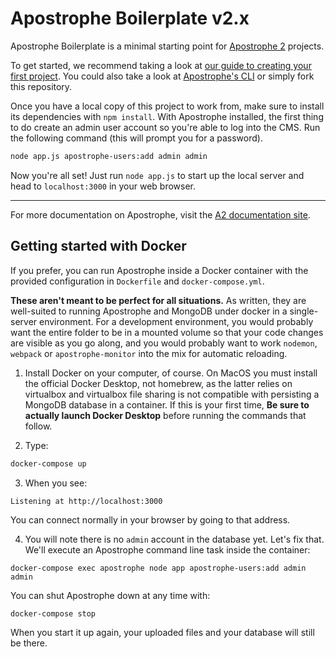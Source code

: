 # Apostrophe Boilerplate v2.x

Apostrophe Boilerplate is a minimal starting point for [Apostrophe 2](https://github.com/apostrophecms/apostrophe) projects.

To get started, we recommend taking a look at [our guide to creating your first project](http://apostrophecms.org/docs/tutorials/getting-started/creating-your-first-project.html). You could also take a look at [Apostrophe's CLI](https://github.com/apostrophecms/apostrophe) or simply fork this repository.

Once you have a local copy of this project to work from, make sure to install its dependencies with `npm install`. With Apostrophe installed, the first thing to do create an admin user account so you're able to log into the CMS. Run the following command (this will prompt you for a password).

```bash
node app.js apostrophe-users:add admin admin
```

Now you're all set! Just run `node app.js` to start up the local server and head to `localhost:3000` in your web browser.

---------------

For more documentation on Apostrophe, visit the [A2 documentation site](http://apostrophecms.com).

## Getting started with Docker

If you prefer, you can run Apostrophe inside a Docker container with the provided configuration in `Dockerfile` and `docker-compose.yml`.

**These aren't meant to be perfect for all situations.** As written, they are well-suited to running Apostrophe and MongoDB under docker in a single-server environment. For a development environment, you would probably want the entire folder to be in a mounted volume so that your code changes are visible as you go along, and you would probably want to work `nodemon`, `webpack` or `apostrophe-monitor` into the mix for automatic reloading.

1. Install Docker on your computer, of course. On MacOS you must install the official Docker Desktop, not homebrew, as the latter relies on virtualbox and virtualbox file sharing is not compatible with persisting a MongoDB database in a container. If this is your first time, **Be sure to actually launch Docker Desktop** before running the commands that follow.

2. Type:

```bash
docker-compose up
```

3. When you see:

```
Listening at http://localhost:3000
```

You can connect normally in your browser by going to that address.

4. You will note there is no `admin` account in the database yet. Let's fix that. We'll execute an Apostrophe command line task inside the container:

```
docker-compose exec apostrophe node app apostrophe-users:add admin admin
```

You can shut Apostrophe down at any time with:

```bash
docker-compose stop
```

When you start it up again, your uploaded files and your database will still be there.

